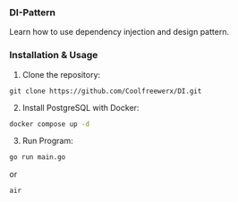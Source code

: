 ### DI-Pattern

Learn how to use dependency injection and design pattern.

### Installation & Usage 
1. Clone the repository:
```git
git clone https://github.com/Coolfreewerx/DI.git
```

2. Install PostgreSQL with Docker:
```bash
docker compose up -d
```

3. Run Program:
```bash
go run main.go 
```
or 
```
air 
```

